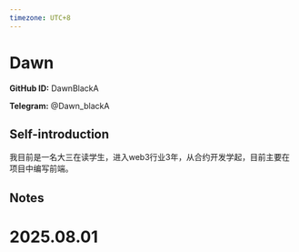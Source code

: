 ```yaml
---
timezone: UTC+8
---
```


# Dawn

**GitHub ID:** DawnBlackA

**Telegram:** @Dawn_blackA

## Self-introduction

我目前是一名大三在读学生，进入web3行业3年，从合约开发学起，目前主要在项目中编写前端。

## Notes

<!-- Content_START -->

# 2025.08.01


<!-- Content_END -->
